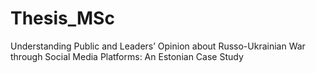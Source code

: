 # Thesis_MSc
Understanding Public and Leaders’ Opinion about Russo-Ukrainian War through Social Media Platforms: An Estonian Case Study 
